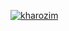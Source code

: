 [![kharozim](https://circleci.com/gh/kharozim/made.svg?style=svg)](https://circleci.com/gh/kharozim/made)